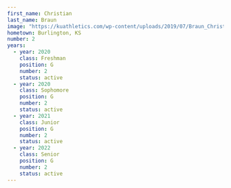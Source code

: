 ```yaml
---
first_name: Christian
last_name: Braun
image: "https://kuathletics.com/wp-content/uploads/2019/07/Braun_Christian_06132019.jpg"
hometown: Burlington, KS
number: 2
years:
  - year: 2020
    class: Freshman
    position: G
    number: 2
    status: active
  - year: 2020
    class: Sophomore
    position: G
    number: 2
    status: active
  - year: 2021
    class: Junior
    position: G
    number: 2
    status: active
  - year: 2022
    class: Senior
    position: G
    number: 2
    status: active
---
```

